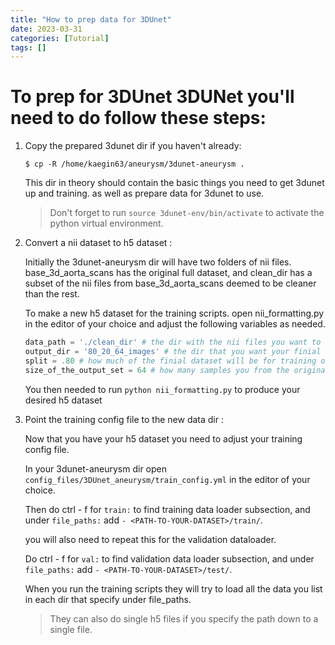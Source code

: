 ```yaml
---
title: "How to prep data for 3DUnet"
date: 2023-03-31
categories: [Tutorial]
tags: []
---
```


# To prep for 3DUnet 3DUNet you'll need to do follow these steps:

1. Copy the prepared 3dunet dir if you haven't already:

    `$ cp -R /home/kaegin63/aneurysm/3dunet-aneurysm .`

    This dir in theory should contain the basic things you need to get 3dunet up and training.
    as well as prepare data for 3dunet to use.   

    > Don't forget to run `source 3dunet-env/bin/activate` to activate the python virtual environment.  

2. Convert a nii dataset to h5 dataset :

    Initially the 3dunet-aneurysm dir will have two folders of nii files. base_3d_aorta_scans has the original full dataset, and clean_dir has a subset of the nii files from base_3d_aorta_scans deemed to be cleaner than the rest.   

    To make a new h5 dataset for the training scripts. open nii_formatting.py in the editor of your choice and adjust the following variables as needed.

    ```python 
    data_path = './clean_dir' # the dir with the nii files you want to use
    output_dir = '80_20_64_images' # the dir that you want your finial h5 dataset to be in
    split = .80 # how much of the finial dataset will be for training or testing
    size_of_the_output_set = 64 # how many samples you from the original test set you want to be in your final dataset
    ```

    You then needed to run `python nii_formatting.py` to produce your desired h5 dataset

3. Point the training config file to the new data dir :

    Now that you have your h5 dataset you need to adjust your training config file. 

    In your 3dunet-aneurysm dir open `config_files/3DUnet_aneurysm/train_config.yml` in the editor of your choice.

    Then do ctrl - f for `train:` to find training data loader subsection, and under `file_paths:` add `- <PATH-TO-YOUR-DATASET>/train/`.
    
    you will also need to repeat this for the validation dataloader. 

    Do ctrl - f for `val:` to find validation data loader subsection, and under `file_paths:` add `- <PATH-TO-YOUR-DATASET>/test/`.

    When you run the training scripts they will try to load all the data you list in each dir that specify under file_paths. 

    > They can also do single h5 files if you specify the path down to a single file. 
